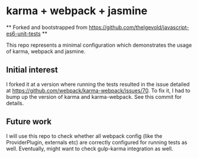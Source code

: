 # karma + webpack + jasmine

** Forked and bootstrapped from https://github.com/thelgevold/javascript-es6-unit-tests **

This repo represents a minimal configuration which demonstrates the usage of karma, webpack and jasmine.

## Initial interest

I forked it at a version where running the tests resulted in the issue detailed at https://github.com/webpack/karma-webpack/issues/70.
To fix it, I had to bump up the version of karma and karma-webpack.  See this commit for details.

## Future work

I will use this repo to check whether all webpack config (like the ProviderPlugin, externals etc) are correctly
configured for running tests as well.  Eventually, might want to check gulp-karma integration as well.
